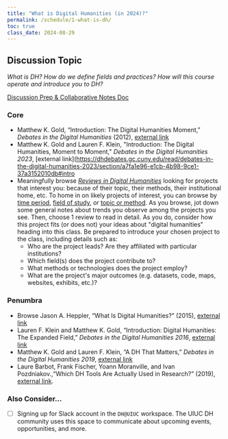 ```yaml
---
title: "What is Digital Humanities (in 2024)?"
permalink: /schedule/1-what-is-dh/
toc: true
class_date: 2024-08-29
---
```


## Discussion Topic

_What is DH? How do we define fields and practices? How will this course operate and introduce you to DH?_

[Discussion Prep & Collaborative Notes Doc](https://docs.google.com/document/d/1j_RcRooaOBLVxvCRGmiI2VEeqqrgpvt3Q-78UiVcd24/edit?usp=sharing)

### Core

+ Matthew K. Gold, “Introduction: The Digital Humanities Moment,” _Debates in the Digital Humanities_ (2012), [external link](https://dhdebates.gc.cuny.edu/read/untitled-88c11800-9446-469b-a3be-3fdb36bfbd1e/section/fcd2121c-0507-441b-8a01-dc35b8baeec6) 
+ Matthew K. Gold and Lauren F. Klein, "Introduction: The Digital Humanities, Moment to Moment," _Debates in the Digital Humanities 2023_, [external link](https://dhdebates.gc.cuny.edu/read/debates-in-the-digital-humanities-2023/section/a7fa1e96-e1cb-4b98-9ce1-37a3152010db#intro
+ Meaningfully browse [_Reviews in Digital Humanities_](https://reviewsindh.pubpub.org) looking for projects that interest you: because of their topic, their methods, their institutional home, etc. To home in on likely projects of interest, you can browse by [time period](https://reviewsindh.pubpub.org/project-registry-time-period), [field of study](https://reviewsindh.pubpub.org/project-registry-field-of-study), or [topic or method](https://reviewsindh.pubpub.org/project-registry-topic-method). As you browse, jot down some general notes about trends you observe among the projects you see. Then, choose 1 review to read in detail. As you do, consider how this project fits (or does not) your ideas about "digital humanities" heading into this class. Be prepared to introduce your chosen project to the class, including details such as:
	+ Who are the project leads? Are they affiliated with particular institutions?
	+ Which field(s) does the project contribute to?
	+ What methods or technologies does the project employ?
	+ What are the project's major outcomes (e.g. datasets, code, maps, websites, exhibits, etc.)?

### Penumbra

+ Browse Jason A. Heppler, “What Is Digital Humanities?” (2015), [external link](https://whatisdigitalhumanities.com/) 
+ Lauren F. Klein and Matthew K. Gold, “Introduction: Digital Humanities: The Expanded Field,” _Debates in the Digital Humanities 2016_, [external link](https://dhdebates.gc.cuny.edu/read/untitled/section/14b686b2-bdda-417f-b603-96ae8fbbfd0f) 
+ Matthew K. Gold and Lauren F. Klein, “A DH That Matters,” _Debates in the Digital Humanities 2019_, [external link](https://dhdebates.gc.cuny.edu/read/4805e692-0823-4073-b431-5a684250a82d/section/0cd11777-7d1b-4f2c-8fdf-4704e827c2c2#intro)
+ Laure Barbot, Frank Fischer, Yoann Moranville, and Ivan Pozdniakov.,“Which DH Tools Are Actually Used in Research?” (2019), [external link](https://weltliteratur.net/dh-tools-used-in-research/).

### Also Consider…

- [ ] Signing up for Slack account in the `DH@UIUC` workspace. The UIUC DH community uses this space to communicate about upcoming events, opportunities, and more.
